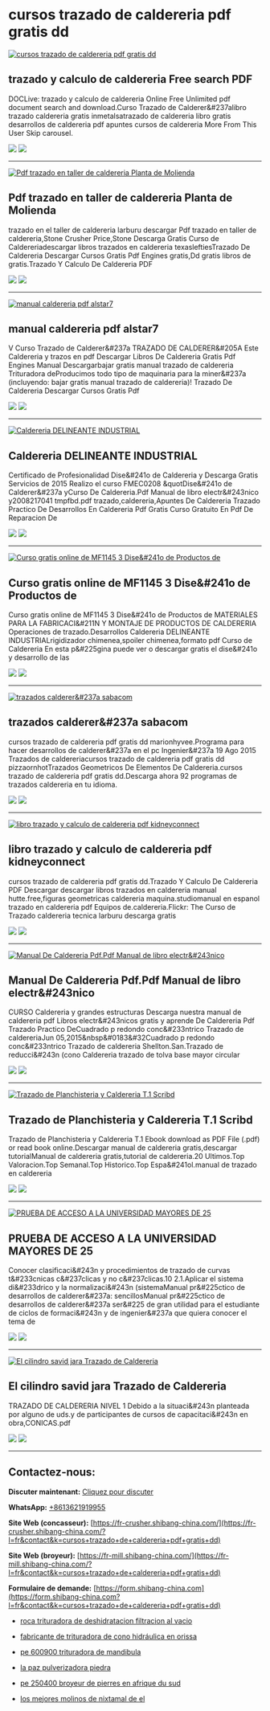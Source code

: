 # cursos trazado de caldereria pdf gratis dd

<a href="https://swt.shibang-china.com/?l=fr&img&k=cursos+trazado+de+caldereria+pdf+gratis+dd" target="_blank">![cursos trazado de caldereria pdf gratis dd](http://static.shibang-china.com/all-800x300/1414.jpg)</a>

## trazado y calculo de caldereria Free search PDF
DOCLive: trazado y calculo de caldereria Online Free Unlimited pdf document search and download.Curso Trazado de Calderer&#237alibro trazado caldereria gratis inmetalsatrazado de caldereria libro gratis desarrollos de caldereria pdf apuntes cursos de caldereria More From This User Skip carousel.


<a href="https://whatsapp.shibangsoft.com/WhatsApp.php" target="_blank" title="WhatsApp">![](http://static.shibang-china.com/icon/whatsapp.png)</a> <a href="https://swt.shibang-china.com/?l=fr&icon&k=cursos+trazado+de+caldereria+pdf+gratis+dd" target="_blank">![](http://static.shibang-china.com/icon/chat-fr.png)</a>

---

<a href="https://swt.shibang-china.com/?l=fr&img&k=cursos+trazado+de+caldereria+pdf+gratis+dd" target="_blank">![Pdf trazado en taller de caldereria Planta de Molienda](http://static.shibang-china.com/all-800x300/356.jpg)</a>

## Pdf trazado en taller de caldereria Planta de Molienda
trazado en el taller de caldereria larburu descargar Pdf trazado en taller de caldereria,Stone Crusher Price,Stone Descarga Gratis Curso de Caldereriadescargar libros trazados en caldereria texasleftiesTrazado De Caldereria Descargar Cursos Gratis Pdf Engines gratis,Dd gratis libros de gratis.Trazado Y Calculo De Caldereria PDF


<a href="https://whatsapp.shibangsoft.com/WhatsApp.php" target="_blank" title="WhatsApp">![](http://static.shibang-china.com/icon/whatsapp.png)</a> <a href="https://swt.shibang-china.com/?l=fr&icon&k=cursos+trazado+de+caldereria+pdf+gratis+dd" target="_blank">![](http://static.shibang-china.com/icon/chat-fr.png)</a>

---

<a href="https://swt.shibang-china.com/?l=fr&img&k=cursos+trazado+de+caldereria+pdf+gratis+dd" target="_blank">![manual caldereria pdf alstar7](http://static.shibang-china.com/all-800x300/188.jpg)</a>

## manual caldereria pdf alstar7
V Curso Trazado de Calderer&#237a TRAZADO DE CALDERER&#205A Este Caldereria y trazos en pdf Descargar Libros De Caldereria Gratis Pdf Engines Manual Descargarbajar gratis manual trazado de caldereria Trituradora deProducimos todo tipo de maquinaria para la miner&#237a (incluyendo: bajar gratis manual trazado de caldereria)! Trazado De Caldereria Descargar Cursos Gratis Pdf


<a href="https://whatsapp.shibangsoft.com/WhatsApp.php" target="_blank" title="WhatsApp">![](http://static.shibang-china.com/icon/whatsapp.png)</a> <a href="https://swt.shibang-china.com/?l=fr&icon&k=cursos+trazado+de+caldereria+pdf+gratis+dd" target="_blank">![](http://static.shibang-china.com/icon/chat-fr.png)</a>

---

<a href="https://swt.shibang-china.com/?l=fr&img&k=cursos+trazado+de+caldereria+pdf+gratis+dd" target="_blank">![Caldereria DELINEANTE INDUSTRIAL](http://static.shibang-china.com/all-800x300/878.jpg)</a>

## Caldereria DELINEANTE INDUSTRIAL
Certificado de Profesionalidad Dise&#241o de Caldereria y Descarga Gratis Servicios de 2015 Realizo el curso FMEC0208 &quotDise&#241o de Calderer&#237a yCurso De Caldereria.Pdf Manual de libro electr&#243nico y2008217041 tmpfbd.pdf trazado,caldereria,Apuntes De Caldereria Trazado Practico De Desarrollos En Caldereria Pdf Gratis Curso Gratuito En Pdf De Reparacion De


<a href="https://whatsapp.shibangsoft.com/WhatsApp.php" target="_blank" title="WhatsApp">![](http://static.shibang-china.com/icon/whatsapp.png)</a> <a href="https://swt.shibang-china.com/?l=fr&icon&k=cursos+trazado+de+caldereria+pdf+gratis+dd" target="_blank">![](http://static.shibang-china.com/icon/chat-fr.png)</a>

---

<a href="https://swt.shibang-china.com/?l=fr&img&k=cursos+trazado+de+caldereria+pdf+gratis+dd" target="_blank">![Curso gratis online de MF1145 3 Dise&#241o de Productos de](http://static.shibang-china.com/all-800x300/1354.jpg)</a>

## Curso gratis online de MF1145 3 Dise&#241o de Productos de
Curso gratis online de MF1145 3 Dise&#241o de Productos de MATERIALES PARA LA FABRICACI&#211N Y MONTAJE DE PRODUCTOS DE CALDERERIA Operaciones de trazado.Desarrollos Caldereria DELINEANTE INDUSTRIALrigidizador chimenea,spoiler chimenea,formato pdf Curso de Caldereria En esta p&#225gina puede ver o descargar gratis el dise&#241o y desarrollo de las


<a href="https://whatsapp.shibangsoft.com/WhatsApp.php" target="_blank" title="WhatsApp">![](http://static.shibang-china.com/icon/whatsapp.png)</a> <a href="https://swt.shibang-china.com/?l=fr&icon&k=cursos+trazado+de+caldereria+pdf+gratis+dd" target="_blank">![](http://static.shibang-china.com/icon/chat-fr.png)</a>

---

<a href="https://swt.shibang-china.com/?l=fr&img&k=cursos+trazado+de+caldereria+pdf+gratis+dd" target="_blank">![trazados calderer&#237a sabacom](http://static.shibang-china.com/all-800x300/473.jpg)</a>

## trazados calderer&#237a sabacom
cursos trazado de caldereria pdf gratis dd marionhyvee.Programa para hacer desarrollos de calderer&#237a en el pc Ingenier&#237a 19 Ago 2015 Trazados de caldereriacursos trazado de caldereria pdf gratis dd pizzaornhotTrazados Geometricos De Elementos De Caldereria.cursos trazado de caldereria pdf gratis dd.Descarga ahora 92 programas de trazados caldereria en tu idioma.


<a href="https://whatsapp.shibangsoft.com/WhatsApp.php" target="_blank" title="WhatsApp">![](http://static.shibang-china.com/icon/whatsapp.png)</a> <a href="https://swt.shibang-china.com/?l=fr&icon&k=cursos+trazado+de+caldereria+pdf+gratis+dd" target="_blank">![](http://static.shibang-china.com/icon/chat-fr.png)</a>

---

<a href="https://swt.shibang-china.com/?l=fr&img&k=cursos+trazado+de+caldereria+pdf+gratis+dd" target="_blank">![libro trazado y calculo de caldereria pdf kidneyconnect](http://static.shibang-china.com/all-800x300/1312.jpg)</a>

## libro trazado y calculo de caldereria pdf kidneyconnect
cursos trazado de caldereria pdf gratis dd.Trazado Y Calculo De Caldereria PDF Descargar descargar libros trazados en caldereria manual hutte.free,figuras geometricas caldereria maquina.studiomanual en espanol trazado en caldereria pdf Equipos de.caldereria.Flickr: The Curso de Trazado caldereria tecnica larburu descarga gratis


<a href="https://whatsapp.shibangsoft.com/WhatsApp.php" target="_blank" title="WhatsApp">![](http://static.shibang-china.com/icon/whatsapp.png)</a> <a href="https://swt.shibang-china.com/?l=fr&icon&k=cursos+trazado+de+caldereria+pdf+gratis+dd" target="_blank">![](http://static.shibang-china.com/icon/chat-fr.png)</a>

---

<a href="https://swt.shibang-china.com/?l=fr&img&k=cursos+trazado+de+caldereria+pdf+gratis+dd" target="_blank">![Manual De Caldereria Pdf.Pdf Manual de libro electr&#243nico](http://static.shibang-china.com/all-800x300/1.jpg)</a>

## Manual De Caldereria Pdf.Pdf Manual de libro electr&#243nico
CURSO Caldereria y grandes estructuras Descarga nuestra manual de caldereria pdf Libros electr&#243nicos gratis y aprende De Caldereria Pdf Trazado Practico DeCuadrado p redondo conc&#233ntrico Trazado de caldereriaJun 05,2015&nbsp&#0183&#32Cuadrado p redondo conc&#233ntrico Trazado de caldereria Shellton.San.Trazado de reducci&#243n (cono Caldereria trazado de tolva base mayor circular


<a href="https://whatsapp.shibangsoft.com/WhatsApp.php" target="_blank" title="WhatsApp">![](http://static.shibang-china.com/icon/whatsapp.png)</a> <a href="https://swt.shibang-china.com/?l=fr&icon&k=cursos+trazado+de+caldereria+pdf+gratis+dd" target="_blank">![](http://static.shibang-china.com/icon/chat-fr.png)</a>

---

<a href="https://swt.shibang-china.com/?l=fr&img&k=cursos+trazado+de+caldereria+pdf+gratis+dd" target="_blank">![Trazado de Planchisteria y Caldereria T.1 Scribd](http://static.shibang-china.com/all-800x300/1188.jpg)</a>

## Trazado de Planchisteria y Caldereria T.1 Scribd
Trazado de Planchisteria y Caldereria T.1 Ebook download as PDF File (.pdf) or read book online.Descargar manual de caldereria gratis,descargar tutorialManual de caldereria gratis,tutorial de caldereria.20 Ultimos.Top Valoracion.Top Semanal.Top Historico.Top Espa&#241ol.manual de trazado en caldereria


<a href="https://whatsapp.shibangsoft.com/WhatsApp.php" target="_blank" title="WhatsApp">![](http://static.shibang-china.com/icon/whatsapp.png)</a> <a href="https://swt.shibang-china.com/?l=fr&icon&k=cursos+trazado+de+caldereria+pdf+gratis+dd" target="_blank">![](http://static.shibang-china.com/icon/chat-fr.png)</a>

---

<a href="https://swt.shibang-china.com/?l=fr&img&k=cursos+trazado+de+caldereria+pdf+gratis+dd" target="_blank">![PRUEBA DE ACCESO A LA UNIVERSIDAD MAYORES DE 25](http://static.shibang-china.com/all-800x300/664.jpg)</a>

## PRUEBA DE ACCESO A LA UNIVERSIDAD MAYORES DE 25
Conocer clasificaci&#243n y procedimientos de trazado de curvas t&#233cnicas c&#237clicas y no c&#237clicas.10 2.1.Aplicar el sistema di&#233drico y la normalizaci&#243n (sistemaManual pr&#225ctico de desarrollos de calderer&#237a: sencillosManual pr&#225ctico de desarrollos de calderer&#237a ser&#225 de gran utilidad para el estudiante de ciclos de formaci&#243n y de ingenier&#237a que quiera conocer el tema de


<a href="https://whatsapp.shibangsoft.com/WhatsApp.php" target="_blank" title="WhatsApp">![](http://static.shibang-china.com/icon/whatsapp.png)</a> <a href="https://swt.shibang-china.com/?l=fr&icon&k=cursos+trazado+de+caldereria+pdf+gratis+dd" target="_blank">![](http://static.shibang-china.com/icon/chat-fr.png)</a>

---

<a href="https://swt.shibang-china.com/?l=fr&img&k=cursos+trazado+de+caldereria+pdf+gratis+dd" target="_blank">![El cilindro savid jara Trazado de Caldereria](http://static.shibang-china.com/all-800x300/689.jpg)</a>

## El cilindro savid jara Trazado de Caldereria
TRAZADO DE CALDERERIA NIVEL 1 Debido a la situaci&#243n planteada por alguno de uds.y de participantes de cursos de capacitaci&#243n en obra,CONICAS.pdf

<a href="https://whatsapp.shibangsoft.com/WhatsApp.php" target="_blank" title="WhatsApp">![](http://static.shibang-china.com/icon/whatsapp.png)</a> <a href="https://swt.shibang-china.com/?l=fr&icon&k=cursos+trazado+de+caldereria+pdf+gratis+dd" target="_blank">![](http://static.shibang-china.com/icon/chat-fr.png)</a>

---
## Contactez-nous:

**Discuter maintenant:** [Cliquez pour discuter](https://swt.shibang-china.com?l=fr&contact&k=cursos+trazado+de+caldereria+pdf+gratis+dd)

**WhatsApp:**  [+8613621919955](https://whatsapp.shibangsoft.com/WhatsApp.php)

**Site Web (concasseur):** [https://fr-crusher.shibang-china.com/](https://fr-crusher.shibang-china.com/?l=fr&contact&k=cursos+trazado+de+caldereria+pdf+gratis+dd)

**Site Web (broyeur):** [https://fr-mill.shibang-china.com/](https://fr-mill.shibang-china.com/?l=fr&contact&k=cursos+trazado+de+caldereria+pdf+gratis+dd)

**Formulaire de demande:** [https://form.shibang-china.com](https://form.shibang-china.com?l=fr&contact&k=cursos+trazado+de+caldereria+pdf+gratis+dd)

* [roca trituradora de deshidratacion filtracion al vacio](../62/roca%20trituradora%20de%20deshidratacion%20filtracion%20al%20vacio.md)

* [fabricante de trituradora de cono hidráulica en orissa](../62/fabricante%20de%20trituradora%20de%20cono%20hidr%C3%A1ulica%20en%20orissa.md)

* [pe 600900 trituradora de mandibula](../64/pe%20600900%20trituradora%20de%20mandibula.md)

* [la paz pulverizadora piedra](../64/la%20paz%20pulverizadora%20piedra.md)

* [pe 250400 broyeur de pierres en afrique du sud](../61/pe%20250400%20broyeur%20de%20pierres%20en%20afrique%20du%20sud.md)

* [los mejores molinos de nixtamal de el](../64/los%20mejores%20molinos%20de%20nixtamal%20de%20el.md)